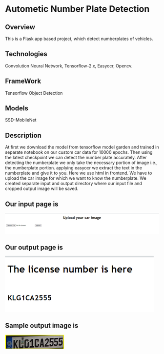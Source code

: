 # Autometic Number Plate Detection
## Overview
This is a Flask app based project, which detect numberplates of vehicles.
## Technologies
Convolution Neural Network, Tensorflow-2.x, Easyocr, Opencv.
## FrameWork
Tensorflow Object Detection 
## Models
SSD-MobileNet
## Description
At first we download the model from tensorflow model garden and trained in separate notebook on our custom car data for 10000 epochs.
Then using the latest checkpoint we can detect the number plate accurately.
After detecting the numberplate we only take the necessary portion of image i.e., the numberplate portion.
applying easyocr we extract the text in the numberplate and give it to you.
Here we use html in frontend. We have to upload the car image for which we want to know the numberplate.
We created separate input and output directory where our input file and cropped output image will be saved.

## Our input page is

![input_page](./input_page.png)

## Our output page is 

![output_page](./output_page.png)

## Sample output image is

![output_image](./Output_Images/output.png)
